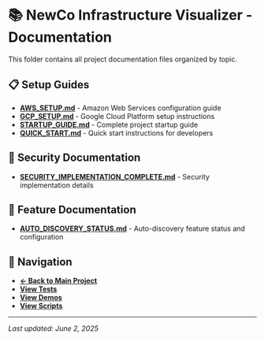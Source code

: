 # 📚 NewCo Infrastructure Visualizer - Documentation

This folder contains all project documentation files organized by topic.

## 📋 Setup Guides
- **[AWS_SETUP.md](./AWS_SETUP.md)** - Amazon Web Services configuration guide
- **[GCP_SETUP.md](./GCP_SETUP.md)** - Google Cloud Platform setup instructions
- **[STARTUP_GUIDE.md](./STARTUP_GUIDE.md)** - Complete project startup guide
- **[QUICK_START.md](./QUICK_START.md)** - Quick start instructions for developers

## 🔐 Security Documentation
- **[SECURITY_IMPLEMENTATION_COMPLETE.md](./SECURITY_IMPLEMENTATION_COMPLETE.md)** - Security implementation details

## 🚀 Feature Documentation
- **[AUTO_DISCOVERY_STATUS.md](./AUTO_DISCOVERY_STATUS.md)** - Auto-discovery feature status and configuration

## 📁 Navigation
- **[← Back to Main Project](../README.md)**
- **[View Tests](../tests/)**
- **[View Demos](../demos/)**
- **[View Scripts](../scripts/)**

---
*Last updated: June 2, 2025*
